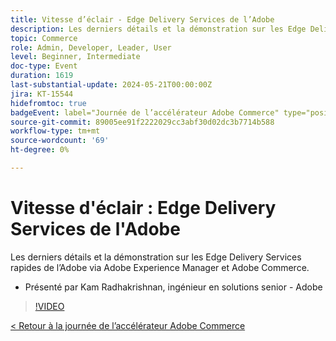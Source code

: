 ```yaml
---
title: Vitesse d’éclair - Edge Delivery Services de l’Adobe
description: Les derniers détails et la démonstration sur les Edge Delivery Services rapides de l’Adobe via Adobe Experience Manager et Adobe Commerce.
topic: Commerce
role: Admin, Developer, Leader, User
level: Beginner, Intermediate
doc-type: Event
duration: 1619
last-substantial-update: 2024-05-21T00:00:00Z
jira: KT-15544
hidefromtoc: true
badgeEvent: label="Journée de l’accélérateur Adobe Commerce" type="positive" url="https://experienceleague.adobe.com/en/docs/events/apac-commerce-recordings/2024/overview"
source-git-commit: 89005ee91f2222029cc3abf30d02dc3b7714b588
workflow-type: tm+mt
source-wordcount: '69'
ht-degree: 0%

---
```



# Vitesse d&#39;éclair : Edge Delivery Services de l&#39;Adobe

Les derniers détails et la démonstration sur les Edge Delivery Services rapides de l’Adobe via Adobe Experience Manager et Adobe Commerce.

+ Présenté par Kam Radhakrishnan, ingénieur en solutions senior - Adobe

>[!VIDEO](https://video.tv.adobe.com/v/3429271/?learn=on)

[&lt; Retour à la journée de l’accélérateur Adobe Commerce](./overview.md)